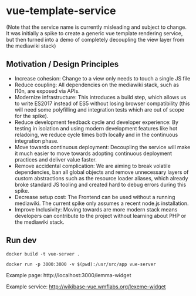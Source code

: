 # vue-template-service

(Note that the service name is currently misleading and subject to change. It
was initially a spike to create a generic vue template rendering service, but
then turned into a demo of completely decoupling the view layer from the
mediawiki stack)

## Motivation / Design Principles

- Increase cohesion: Change to a view only needs to touch a single JS file
- Reduce coupling: All dependencies on the mediawiki stack, such as l10n, are
  exposed via APIs.
- Modernize infrastructure: This introduces a build step, which allows us to
  write ES2017 instead of ES5 without losing browser compatibility (this will
  need some polyfilling and integration tests which are out of scope for the
  spike).
- Reduce development feedback cycle and developer experience: By testing in
  isolation and using modern development features like hot reladoing, we reduce
  cycle times both locally and in the continuous integration phase.
- Move towards continuous deployment: Decoupling the service will make it much
  easier to move towards adopting continuous deployment practices and deliver
  value faster.
- Remove accidental complication: We are aiming to break volatile dependencies,
  ban all global objects and remove unnecessary layers of custom abstractions
  such as the resource loader aliases, which already broke standard JS tooling
  and created hard to debug errors during this spike.
- Decrease setup cost: The Frontend can be used without a running mediawiki. The
  current spike only assumes a recent node.js installation.
- Improve Inclusivity: Moving towards are more modern stack means developers can
  contribute to the project without learning about PHP or the mediawiki stack.

## Run dev

`docker build -t vue-server .`

`docker run -p 3000:3000 -v $(pwd):/usr/src/app vue-server`

Example page:
http://localhost:3000/lemma-widget

Example service:
http://wikibase-vue.wmflabs.org/lexeme-widget
